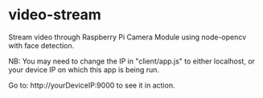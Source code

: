 # video-stream
Stream video through Raspberry Pi Camera Module using node-opencv with face detection.

NB: You may need to change the IP in "client/app.js" to either localhost, or your device IP on which this app is being run. 

Go to: http://yourDeviceIP:9000 to see it in action.
